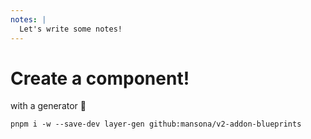 ```yaml
---
notes: |
  Let's write some notes!
---
```


# Create a component!

with a generator 🎉

```
pnpm i -w --save-dev layer-gen github:mansona/v2-addon-blueprints
```

<!-- .element style="width: 870px; scale: 1.5;" -->
